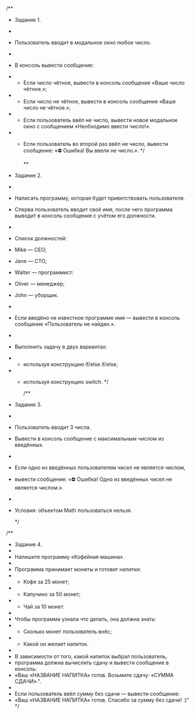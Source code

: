/\*\*

- Задание 1.
-
- Пользователь вводит в модальное окно любое число.
-
- В консоль вывести сообщение:
- - Если число чётное, вывести в консоль сообщение «Ваше число чётное.»;
- - Если число не чётное, вывести в консоль сообщение «Ваше число не чётное.»;
- - Если пользователь ввёл не число, вывести новое модальное окно с сообщением «Необходимо ввести число!».
- - Если пользователь во второй раз ввёл не число, вывести сообщение: «⛔️ Ошибка! Вы ввели не число.».
    \*/


    \*\*

- Задание 2.
-
- Написать программу, которая будет приветствовать пользователя.
- Сперва пользователь вводит своё имя, после чего программа выводит в консоль сообщение с учётом его должности.
-
- Список должностей:
- Mike — CEO;
- Jane — CTO;
- Walter — программист:
- Oliver — менеджер;
- John — уборщик.
-
- Если введёно не известное программе имя — вывести в консоль сообщение «Пользователь не найден.».
-
- Выполнить задачу в двух вариантах:
- - используя конструкцию if/else if/else;
- - используя конструкцию switch.
    \*/

    /\*\*

- Задание 3.
-
- Пользователь вводит 3 числа.
- Вывести в консоль сообщение с максимальным числом из введённых.
-
- Если одно из введённых пользователем чисел не является числом,
- вывести сообщение: «⛔️ Ошибка! Одно из введённых чисел не является числом.».
-
- Условия: объектом Math пользоваться нельзя.

  \*/

/\*\*

- Задание 4.
-
- Напишите программу «Кофейная машина».
-
- Программа принимает монеты и готовит напитки:
- - Кофе за 25 монет;
- - Капучино за 50 монет;
- - Чай за 10 монет.
-
- Чтобы программа узнала что делать, она должна знать:
- - Сколько монет пользователь внёс;
- - Какой он желает напиток.
-
- В зависимости от того, какой напиток выбрал пользователь,
- программа должна вычислить сдачу и вывести сообщение в консоль:
- «Ваш «НАЗВАНИЕ НАПИТКА» готов. Возьмите сдачу: «СУММА СДАЧИ».".
-
- Если пользователь ввёл сумму без сдачи — вывести сообщение:
- «Ваш «НАЗВАНИЕ НАПИТКА» готов. Спасибо за сумму без сдачи! :)"
  \*/
